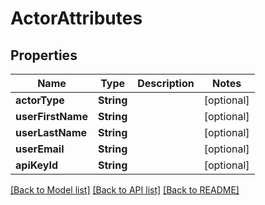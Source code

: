 # ActorAttributes

## Properties
Name | Type | Description | Notes
------------ | ------------- | ------------- | -------------
**actorType** | **String** |  | [optional] 
**userFirstName** | **String** |  | [optional] 
**userLastName** | **String** |  | [optional] 
**userEmail** | **String** |  | [optional] 
**apiKeyId** | **String** |  | [optional] 

[[Back to Model list]](../README.md#documentation-for-models) [[Back to API list]](../README.md#documentation-for-api-endpoints) [[Back to README]](../README.md)


